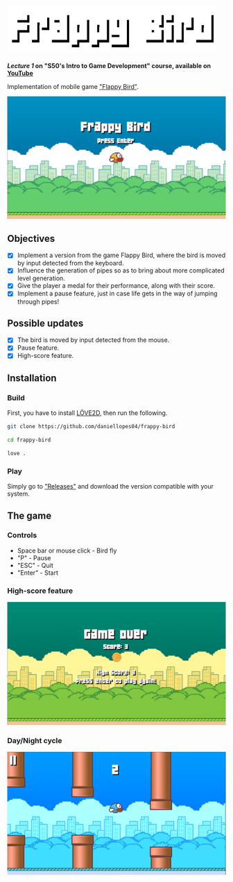# ![Frappy Bird](images/frappy.png)
***Lecture 1* on "S50's Intro to Game Development" course, available on [YouTube](https://www.youtube.com/playlist?list=PLWKjhJtqVAbluXJKKbCIb4xd7fcRkpzoz)**
    
Implementation of mobile game ["Flappy Bird"](https://en.wikipedia.org/wiki/Flappy_Bird).

![Screen1](https://github.com/daniellopes04/frappy-bird/blob/main/images/print1.png)

## Objectives

- [x] Implement a version from the game Flappy Bird, where the bird is moved by input detected from the keyboard.
- [x] Influence the generation of pipes so as to bring about more complicated level generation.
- [x] Give the player a medal for their performance, along with their score.
- [x] Implement a pause feature, just in case life gets in the way of jumping through pipes!

## Possible updates

- [x] The bird is moved by input detected from the mouse.
- [x] Pause feature.
- [x] High-score feature.

## Installation

### Build

First, you have to install [LÖVE2D](https://love2d.org/), then run the following.

```bash
git clone https://github.com/daniellopes04/frappy-bird
```
```bash
cd frappy-bird
```
```bash
love .
```

### Play

Simply go to ["Releases"](https://github.com/daniellopes04/frappy-bird/releases) and download the version compatible with your system.

## The game

### Controls

* Space bar or mouse click - Bird fly
* "P" - Pause
* "ESC" - Quit
* "Enter" - Start

### High-score feature

![Screen4](https://github.com/daniellopes04/frappy-bird/blob/main/images/print4.png)

### Day/Night cycle 

![Screen3](https://github.com/daniellopes04/frappy-bird/blob/main/images/print3.png)
